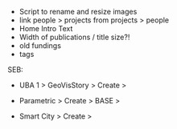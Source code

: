 - Script to rename and resize images
- link people > projects from projects > people
- Home Intro Text
- Width of publications / title size?!
- old fundings
- tags

SEB:

- UBA 1 > GeoVisStory      > Create >

- Parametric  > Create > BASE > 

- Smart City  > Create > 